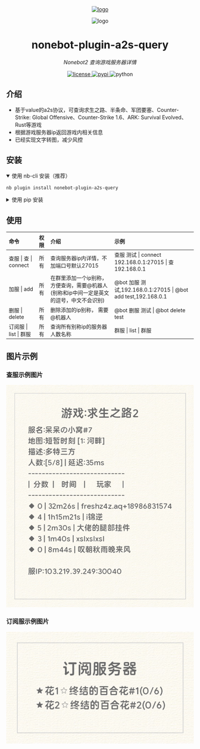 <div align="center">
  <a href="https://v2.nonebot.dev/store">
    <img src="https://raw.githubusercontent.com/A-kirami/nonebot-plugin-template/resources/nbp_logo.png" width="180" height="180" alt="logo">
  </a>
  <br>
  <p>
    <img src="https://raw.githubusercontent.com/A-kirami/nonebot-plugin-template/resources/NoneBotPlugin.svg" width="240" alt="logo">
  </p>
</div>

<div align="center">

# nonebot-plugin-a2s-query

*Nonebot2 查询游戏服务器详情*

<a href="./LICENSE">
    <img src="https://img.shields.io/github/license/NanakaNeko/nonebot-plugin-a2s-query.svg" alt="license">
</a>
<a href="https://pypi.python.org/pypi/nonebot-plugin-a2s-query">
	<img src="https://img.shields.io/pypi/v/nonebot-plugin-a2s-query.svg" alt="pypi">
</a>
<img src="https://img.shields.io/badge/python-3.9+-blue.svg" alt="python">

</div>

## 介绍

+ 基于value的a2s协议，可查询求生之路、半条命、军团要塞、Counter-Strike: Global Offensive、Counter-Strike 1.6、ARK: Survival Evolved、Rust等游戏  
+ 根据游戏服务器ip返回游戏内相关信息  
+ 已经实现文字转图，减少风控    

## 安装

<details open>
<summary>使用 nb-cli 安装（推荐）</summary>

```bash
nb plugin install nonebot-plugin-a2s-query
```
</details>

<details>
<summary>使用 pip 安装</summary>

```bash
pip intall nonebot-plugin-a2s-query
```

之后打开 nonebot2 项目根目录下的 pyproject.toml 文件, 在 [tool.nonebot] 部分追加写入
```bash
plugins = ["nonebot-plugin-a2s-query"]
```
</details>

## 使用

|          命令          | 权限 |                             介绍                             |                             示例                             |
| :--------------------- | :--- | :----------------------------------------------------------- | :----------------------------------------------------------- |
| 查服 \| 查 \|  connect | 所有 |           查询服务器ip内详情，不加端口号默认27015            |   查服 测试 \| connect 192.168.0.1:27015 \| 查 192.168.0.1   |
|      加服 \| add       | 所有 | 在群里添加一个ip别称，方便查询，需要@机器人(别称和ip中间一定是英文的逗号，中文不会识别) | @bot 加服 测试,192.168.0.1:27015 \| @bot add test,192.168.0.1 |
|     删服 \| delete     | 所有 |                删除添加的ip别称， 需要@机器人                |              @bot 删服 测试 \| @bot delete test              |
| 订阅服 \| list \| 群服 | 所有 |                查询所有别称ip的服务器人数名称                |                     群服 \| list \| 群服                     |

## 图片示例

### 查服示例图片

![查服](./images/connect.png)

### 订阅服示例图片

![群服](./images/list.png)
